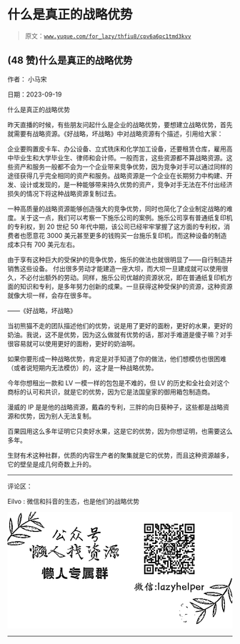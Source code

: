 # 什么是真正的战略优势

> 原文：[`www.yuque.com/for_lazy/thfiu8/cpv6a6pc1tmd3kvv`](https://www.yuque.com/for_lazy/thfiu8/cpv6a6pc1tmd3kvv)

## (48 赞)什么是真正的战略优势

作者： 小马宋

日期：2023-09-19

什么是真正的战略优势

昨天直播的时候，有些朋友问起什么是企业的战略优势，要想建立战略优势，首先就需要有战略资源。《好战略，坏战略》中对战略资源有个描述，引用给大家：

企业要购置皮卡车、办公设备、立式铣床和化学加工设备，还要租赁仓库，雇用高中毕业生和大学毕业生、律师和会计师。一般而言，这些资源都不算战略资源。这些资产和服务一般都不会为一个企业带来竞争优势，因为竞争对手可以通过同样的途径获得几乎完全相同的资产和服务。战略资源是一个企业在长期努力中构建、开发、设计或发现的，是一种能够带来持久优势的资产，竞争对手无法在不付出经济损失的情况下将这种战略资源复制过去。

一种高质量的战略资源能够创造强大的竞争优势，同时也简化了企业制定战略的难度。关于这一点，我们可以考察一下施乐公司的案例。施乐公司享有普通纸复印机的专利权，到 20 世纪 50 年代中期，该公司已经牢牢掌握了这方面的专利权，消费者也愿意花 3000 美元甚至更多的钱购买一台施乐复印机，而这种设备的制造成本只有 700 美元左右。

由于享有这种巨大的受保护的竞争优势，施乐的做法也就很明显了——自行制造并销售这些设备。
付出很多劳动才能建造一座大坝，而大坝一旦建成就可以使用很久，不必付出额外的劳动。同样，施乐公司优越的资源状况，即在普通纸复印机方面的知识和专利，是多年努力创新的成果。一旦获得这种受保护的资源，这种资源就像大坝一样，会存在很多年。

——《好战略，坏战略》

当初熊猫不走的团队描述他们的优势，说是用了更好的面粉，更好的水果，更好的奶油。我说，这不是优势，因为这么做就有优势的话，那对手难道是傻子嘛？对手很容易就可以使用更好的面粉，更好的奶油啊。

如果你要形成一种战略优势，肯定是对手知道了你的做法，他们想模仿也很困难（或者说短期内无法模仿）的，这才是一种战略优势。

今年你想租出一款和 LV 一模一样的包包是不难的，但 LV 的历史和全社会对这个商标的认可和共识，就是它的优势，因为它是法国皇家的御用箱包制造商。

漫威的 IP 是是他的战略资源，戴森的专利，三胖的向日葵种子，这些都是战略资源和优势，因为别人无法复制。

百果园用这么多年证明它只卖好水果，这是它的优势，因为你想证明，也需要这么多年。

生财有术这种社群，优质的内容生产者的聚集就是它的优势，而且这种资源越多，它的壁垒是成几何奇数上升的。

* * *

评论区：

Eilvo : 微信和抖音的生态，也是他们的战略优势

![](img/1c37d505930596d12a88ab23e11aa07a.png)

* * *
